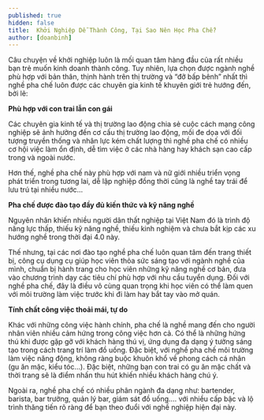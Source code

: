 ```yaml
---
published: true
hidden: false
title:  Khởi Nghiệp Dễ Thành Công, Tại Sao Nên Học Pha Chế?
author: [doanbinh] 
---
```


Câu chuyện về khởi nghiệp luôn là mối quan tâm hàng đầu của rất nhiều bạn trẻ muốn kinh doanh thành công.
Tuy nhiên, lựa chọn được ngành nghề phù hợp với bản thân, thịnh hành trên thị trường và “đỡ bấp bênh” nhất thì nghề pha chế luôn được các chuyên gia kinh tế khuyên giới trẻ hướng đến, bởi lẽ:

**Phù hợp với con trai lẫn con gái**

Các chuyên gia kinh tế và thị trường lao động chia sẻ cuộc cách mạng công nghiệp sẽ ảnh hưởng đến cơ cấu thị trường lao động, mối đe dọa với đối tượng truyền thống và nhân lực kém chất lượng thì nghề pha chế có nhiều cơ hội việc làm ổn định, dễ tìm việc ở các nhà hàng hay khách sạn cao cấp trong và ngoài nước.

Hơn thế, nghề pha chế này phù hợp với nam và nữ giới nhiều triển vọng phát triển trong tương lai, dễ lập nghiệp đồng thời cũng là nghề tay trái để lưu trú tại nhiều nước…



**Pha chế được đào tạo đầy đủ kiến thức và kỹ năng nghề**

Nguyên nhân khiến nhiều người dân thất nghiệp tại Việt Nam đó là trình độ năng lực thấp, thiếu kỹ năng nghề, thiếu kinh nghiệm và chưa bắt kịp các xu hướng nghề trong thời đại 4.0 này.

Thế nhưng, tại các nơi đào tạo nghề pha chế luôn quan tâm đến trang thiết bị, công cụ dụng cụ giúp học viên thỏa sức sáng tạo với ngành nghề của mình, chuẩn bị hành trang cho học viên những kỹ năng nghề cơ bản, đưa vào chương trình dạy các tiêu chí phù hợp với nhu cầu tuyển dụng. Đối với nghề pha chế, đây là điều vô cùng quan trọng khi học viên có thể làm quen với môi trường làm việc trước khi đi làm hay bắt tay vào mở quán.

**Tính chất công việc thoải mái, tự do**

Khác với những công việc hành chính, pha chế là nghề mang đến cho người nhân viên nhiều cảm hứng trong công việc hơn cả. Có thể là những hứng thú khi được gặp gỡ với khách hàng thú vị, ứng dụng đa dạng ý tưởng sáng tạo trong cách trang trí làm đồ uống. Đặc biệt, với nghề pha chế môi trường làm việc năng động, không ràng buộc khuôn khổ về phong cách cá nhân (gu ăn mặc, kiểu tóc…). Đặc biệt, những bạn con trai có gu ăn mặc chất và thời trang sẽ là điểm nhấn thu hút khiến nhiều khách hàng chú ý.

Ngoài ra, nghề pha chế có nhiều phân ngành đa dạng như: bartender, barista, bar trưởng, quản lý bar, giám sát đồ uống…. với nhiều cấp bậc và lộ trình thăng tiến rõ ràng để bạn theo đuổi với nghề nghiệp hiện đại này.